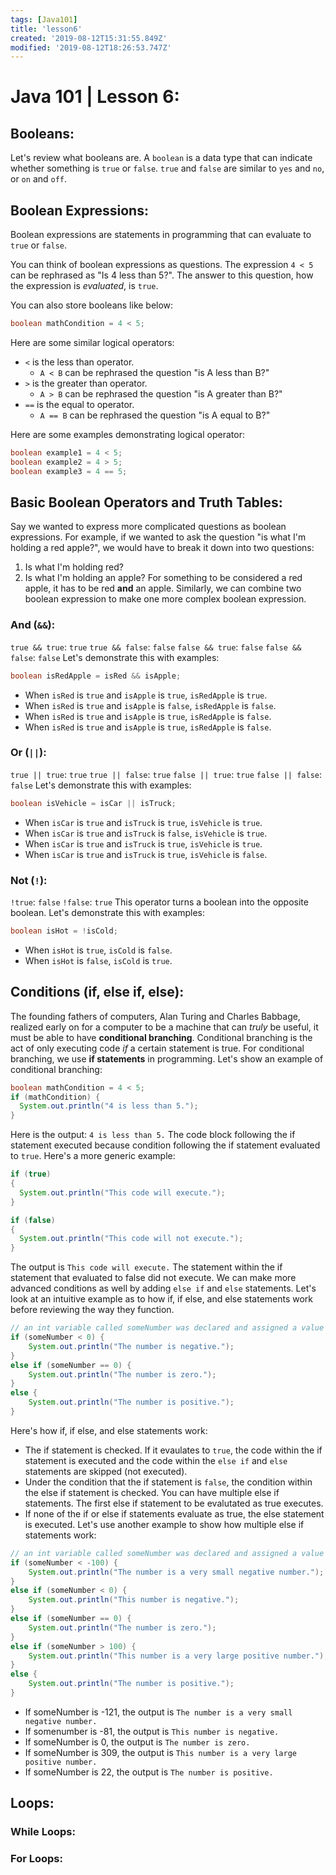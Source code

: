 ```yaml
---
tags: [Java101]
title: 'lesson6'
created: '2019-08-12T15:31:55.849Z'
modified: '2019-08-12T18:26:53.747Z'
---
```


# Java 101 | Lesson 6:
## Booleans:
Let's review what booleans are. A `boolean` is a data type that can indicate whether something is `true` or `false`. `true` and `false` are similar to `yes` and `no`, or `on` and `off`.
## Boolean Expressions:
Boolean expressions are statements in programming that can evaluate to `true` or `false`. 

You can think of boolean expressions as questions. The expression `4 < 5` can be rephrased as "Is 4 less than 5?". The answer to this question, how the expression is _evaluated_, is `true`.

You can also store booleans like below:
```Java
boolean mathCondition = 4 < 5;
```

Here are some similar logical operators:
* `<` is the less than operator.
  * `A < B` can be rephrased the question "is A less than B?"
* `>` is the greater than operator.
  * `A > B` can be rephrased the question "is A greater than B?"
* `==` is the equal to operator.
  * `A == B` can be rephrased the question "is A equal to B?"

Here are some examples demonstrating logical operator:
```Java
boolean example1 = 4 < 5;
boolean example2 = 4 > 5;
boolean example3 = 4 == 5;
```
## Basic Boolean Operators and Truth Tables:
Say we wanted to express more complicated questions as boolean expressions. For example, if we wanted to ask the question "is what I'm holding a red apple?", we would have to break it down into two questions:
1) Is what I'm holding red?
2) Is what I'm holding an apple?
For something to be considered a red apple, it has to be red **and** an apple.
Similarly, we can combine two boolean expression to make one more complex boolean expression.
### And (`&&`):
`true && true`: `true`
`true && false`: `false`
`false && true`: `false`
`false && false`: `false`
Let's demonstrate this with examples:
```Java
boolean isRedApple = isRed && isApple;
```
* When `isRed` is `true` and `isApple` is `true`, `isRedApple` is `true`.
* When `isRed` is `true` and `isApple` is `false`, `isRedApple` is `false`.
* When `isRed` is `true` and `isApple` is `true`, `isRedApple` is `false`.
* When `isRed` is `true` and `isApple` is `true`, `isRedApple` is `false`.
### Or (`||`):
`true || true`: `true`
`true || false`: `true`
`false || true`: `true`
`false || false`: `false`
Let's demonstrate this with examples:
```Java
boolean isVehicle = isCar || isTruck;
```
* When `isCar` is `true` and `isTruck` is `true`, `isVehicle` is `true`.
* When `isCar` is `true` and `isTruck` is `false`, `isVehicle` is `true`.
* When `isCar` is `true` and `isTruck` is `true`, `isVehicle` is `true`.
* When `isCar` is `true` and `isTruck` is `true`, `isVehicle` is `false`.
### Not (`!`):
`!true`: `false`
`!false`: `true`
This operator turns a boolean into the opposite boolean. Let's demonstrate this with examples:
```Java
boolean isHot = !isCold;
```
* When `isHot` is `true`, `isCold` is `false`.
* When `isHot` is `false`, `isCold` is `true`.
## Conditions (if, else if, else):
The founding fathers of computers, Alan Turing and Charles Babbage, realized early on for a computer to be a machine that can _truly_ be useful, it must be able to have **conditional branching**. Conditional branching is the act of only executing code _if_ a certain statement is true. For conditional branching, we use **if statements** in programming. Let's show an example of conditional branching:
```Java
boolean mathCondition = 4 < 5;
if (mathCondition) {
  System.out.println("4 is less than 5.");
}
```
Here is the output:
`4 is less than 5.`
The code block following the if statement executed because condition following the if statement evaluated to `true`. Here's a more generic example:
```Java
if (true)
{
  System.out.println("This code will execute.");
}

if (false)
{
  System.out.println("This code will not execute.");
}
```
The output is `This code will execute.` The statement within the if statement that evaluated to false did not execute. We can make more advanced conditions as well by adding `else if` and `else` statements. Let's look at an intuitive example as to how if, if else, and else statements work before reviewing the way they function.
```Java
// an int variable called someNumber was declared and assigned a value earlier in the code.
if (someNumber < 0) {
    System.out.println("The number is negative.");
}
else if (someNumber == 0) {
    System.out.println("The number is zero.");
}
else {
    System.out.println("The number is positive.");
}
```
Here's how if, if else, and else statements work:
* The if statement is checked. If it evaulates to `true`, the code within the if statement is executed and the code within the `else if` and `else` statements are skipped (not executed).
* Under the condition that the if statement is `false`, the condition within the else if statement is checked. You can have multiple else if statements. The first else if statement to be evalutated as true executes.
* If none of the if or else if statements evaluate as true, the else statement is executed.
Let's use another example to show how multiple else if statements work:
```Java
// an int variable called someNumber was declared and assigned a value earlier in the code.
if (someNumber < -100) {
    System.out.println("The number is a very small negative number.");
}
else if (someNumber < 0) {
    System.out.println("This number is negative.");
}
else if (someNumber == 0) {
    System.out.println("The number is zero.");
}
else if (someNumber > 100) {
    System.out.println("This number is a very large positive number.");
}
else {
    System.out.println("The number is positive.");
}
```
* If someNumber is -121, the output is `The number is a very small negative number.`
* If somenumber is -81, the output is `This number is negative.`
* If someNumber is 0, the output is `The number is zero.`
* If someNumber is 309, the output is `This number is a very large positive number.`
* If someNumber is 22, the output is `The number is positive.`
## Loops:

### While Loops:

### For Loops:

